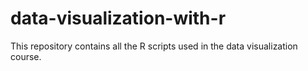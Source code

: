 # data-visualization-with-r
This repository contains all the R scripts used in the data visualization course.
